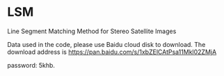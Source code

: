 # LSM
Line Segment Matching Method for Stereo Satellite Images


Data used in the code, please use Baidu cloud disk to download. The download address is https://pan.baidu.com/s/1xbZElCAtPsa11Mkl02ZMjA

password: 5khb.
